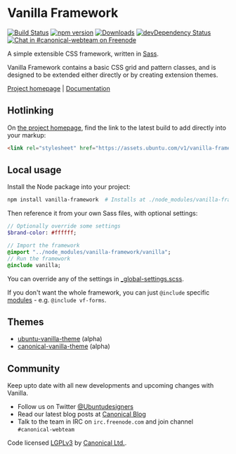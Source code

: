 # Vanilla Framework

[![Build Status](https://travis-ci.org/ubuntudesign/vanilla-framework.svg?branch=master)](https://travis-ci.org/ubuntudesign/vanilla-framework)
[![npm version](https://badge.fury.io/js/vanilla-framework.svg)](http://badge.fury.io/js/vanilla-framework)
[![Downloads](http://img.shields.io/npm/dm/vanilla-framework.svg)](https://www.npmjs.com/package/vanilla-framework)
[![devDependency Status](https://david-dm.org/ubuntudesign/vanilla-framework/dev-status.svg)](https://david-dm.org/ubuntudesign/vanilla-framework#info=devDependencies)
[![Chat in #canonical-webteam on Freenode](https://img.shields.io/badge/chat-%23canonical--webteam-blue.svg)](http://webchat.freenode.net/?channels=canonial-webteam)

A simple extensible CSS framework, written in [Sass](http://sass-lang.com/).

Vanilla Framework contains a basic CSS grid and pattern classes, and is designed to be extended either directly or by creating extension themes.

[Project homepage](http://ubuntudesign.github.io/vanilla-framework) | [Documentation](http://ubuntudesign.github.io/vanilla-framework/docs/)

## Hotlinking

On [the project homepage](http://ubuntudesign.github.io/vanilla-framework), find the link to the latest build to add directly into your markup:

``` html
<link rel="stylesheet" href="https://assets.ubuntu.com/v1/vanilla-framework-version-x.x.x.min.css" />
```

## Local usage

Install the Node package into your project:

``` bash
npm install vanilla-framework  # Installs at ./node_modules/vanilla-framework
```

Then reference it from your own Sass files, with optional settings:

``` sass
// Optionally override some settings
$brand-color: #ffffff;

// Import the framework
@import "../node_modules/vanilla-framework/vanilla";
// Run the framework
@include vanilla;
```

You can override any of the settings in [_global-settings.scss](scss/_global-settings.scss).

If you don't want the whole framework, you can just `@include` specific [modules](scss/modules) - e.g. `@include vf-forms`.

## Themes

- [ubuntu-vanilla-theme](https://github.com/ubuntudesign/ubuntu-vanilla-theme) (alpha)
- [canonical-vanilla-theme](https://github.com/ubuntudesign/canonical-vanilla-theme) (alpha)

## Community

Keep upto date with all new developments and upcoming changes with Vanilla.

- Follow us on Twitter [@Ubuntudesigners](http://twitter.com/ubuntudesigners)
- Read our latest blog posts at [Canonical Blog](http://design.canonical.com/topic/development/)
- Talk to the team in IRC on <code>irc.freenode.com</code> and join channel <code>#canonical-webteam</code>

Code licensed [LGPLv3](http://opensource.org/licenses/lgpl-3.0.html) by [Canonical Ltd.](http://www.canonical.com/).
